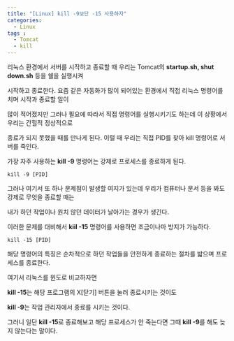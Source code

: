 ```yaml
---
title: "[Linux] kill -9보단 -15 사용하자"
categories: 
  - Linux
tags : 
  - Tomcat
  - kill  
---
```


리눅스 환경에서 서버를 시작하고 종료할 때 우리는 Tomcat의 **startup.sh, shut down.sh** 등을 쉘을 실행시켜

시작하고 종료한다. 요즘 같은 자동화가 많이 되어있는 환경에서 직접 리눅스 명령어를 치며 시작과 종료할 일이

많이 적어졌지만 그러나 필요에 따라서 직접 명령어를 실행시키기도 하는데 이 상황에서 우리는 간헐적 정상적으로

종료가 되지 못했을 때를 만나게 된다. 이럴 때 우리는 직접 PID를 찾아 kill 명령어로 서버를 죽인다.

가장 자주 사용하는 **kill -9** 명령어는 강제로 프로세스를 종료하게 된다.

```shell
kill -9 [PID]
```

그러나 여기서 또 하나 문제점이 발생할 여지가 있는데 우리가 컴퓨터나 문서 등을 봐도 강제로 무엇을 종료할 때는

내가 하던 작업이나 원치 않던 데이터가 날아가는 경우가 생긴다.

이러한 문제를 대비해서 **kiil -15** 명령어를 사용하면 조금이나마 방지가 가능하다.

```shell
kill -15 [PID]
```

해당 명령어의 특징은 순차적으로 하던 작업들을 안전하게 종료하는 절차를 밟으며 프로세스를 종료한다.

여기서 리눅스를 윈도로 비교하자면

**kill -15**는 해당 프로그램의 X[닫기] 버튼을 눌러 종료시키는 것이도

**kill -9**는 작업 관리자에서 종료를 시키는 것이다.

그러니 일단 **kill -15**로 종료해보고 해당 프로세스가 안 죽는다면 그때 **kill -9**를 해도 늦지 않는다는 말이다.